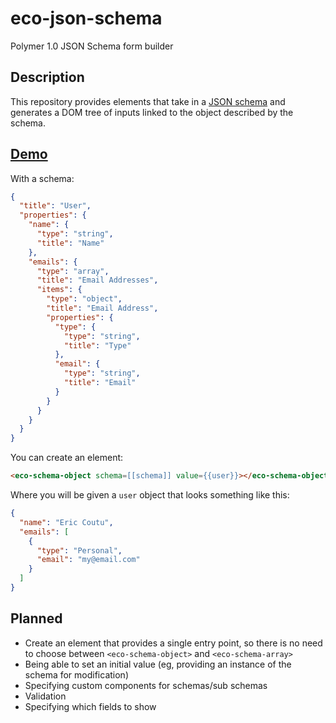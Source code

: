 eco-json-schema
===============
Polymer 1.0 JSON Schema form builder

## Description

This repository provides elements that take in a [JSON schema](http://json-schema.org/) and generates a DOM tree of inputs linked to the object described by the schema.

## [Demo](http://ecoutu.github.io/eco-json-schema/components/eco-json-schema/demo/)

With a schema:

```json
{
  "title": "User",
  "properties": {
    "name": {
      "type": "string",
      "title": "Name"
    },
    "emails": {
      "type": "array",
      "title": "Email Addresses",
      "items": {
        "type": "object",
        "title": "Email Address",
        "properties": {
          "type": {
            "type": "string",
            "title": "Type"
          },
          "email": {
            "type": "string",
            "title": "Email"
          }
        }
      }
    }
  }
}
```

You can create an element:

```html
<eco-schema-object schema=[[schema]] value={{user}}></eco-schema-object>
```

Where you will be given a `user` object that looks something like this:

```json
{
  "name": "Eric Coutu",
  "emails": [
    {
      "type": "Personal",
      "email": "my@email.com"
    }
  ]
}
```

## Planned

* Create an element that provides a single entry point, so there is no need to choose between `<eco-schema-object>` and `<eco-schema-array>`
* Being able to set an initial value (eg, providing an instance of the schema for modification)
* Specifying custom components for schemas/sub schemas
* Validation
* Specifying which fields to show


